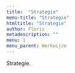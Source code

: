 ```yaml
---
title:  "Strategie"
menu-title: "Strategie"
htmltitle: "Strategie"
author: Floris
metadescription: ""
menu: 1
menu_parent: Werkwijze
---
```


Strategie.